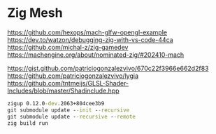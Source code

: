 # Zig Mesh

<https://github.com/hexops/mach-glfw-opengl-example>
<https://dev.to/watzon/debugging-zig-with-vs-code-44ca>
<https://github.com/michal-z/zig-gamedev>
<https://machengine.org/about/nominated-zig/#202410-mach>

<https://gist.github.com/patriciogonzalezvivo/670c22f3966e662d2f83>
<https://github.com/patriciogonzalezvivo/lygia>
<https://github.com/tntmeijs/GLSL-Shader-Includes/blob/master/Shadinclude.hpp>

```cmd
zigup 0.12.0-dev.2063+804cee3b9
git submodule update --init --recursive
git submodule update --recursive --remote
zig build run
```
